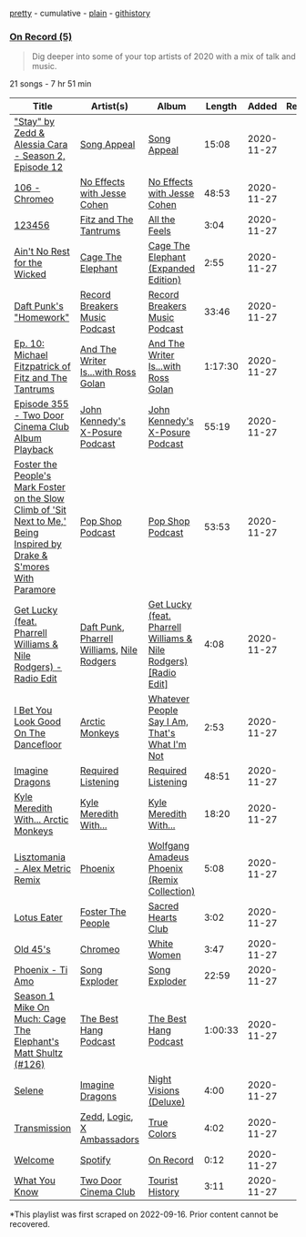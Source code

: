 [pretty](/playlists/pretty/37i9dQZF1EOpRGOH7Qce7F.md) - cumulative - [plain](/playlists/plain/37i9dQZF1EOpRGOH7Qce7F) - [githistory](https://github.githistory.xyz/mackorone/spotify-playlist-archive/blob/main/playlists/plain/37i9dQZF1EOpRGOH7Qce7F)

### [On Record \(5\)](https://open.spotify.com/playlist/37i9dQZF1EOpRGOH7Qce7F)

> Dig deeper into some of your top artists of 2020 with a mix of talk and music.

21 songs - 7 hr 51 min

| Title | Artist(s) | Album | Length | Added | Removed |
|---|---|---|---|---|---|
| ["Stay" by Zedd & Alessia Cara \- Season 2, Episode 12](https://open.spotify.com/episode/3Ww8k5LSCDrL58ZkztHnoO) | [Song Appeal](https://open.spotify.com/show/5t8guRcPZceBH1klbj170z) | [Song Appeal](https://open.spotify.com/show/5t8guRcPZceBH1klbj170z) | 15:08 | 2020-11-27 |  |
| [106 \- Chromeo](https://open.spotify.com/episode/0k0crVRQr9dXtxYlEq1T0G) | [No Effects with Jesse Cohen](https://open.spotify.com/show/3iSgQtQ7nbcj1rWaOJo6I0) | [No Effects with Jesse Cohen](https://open.spotify.com/show/3iSgQtQ7nbcj1rWaOJo6I0) | 48:53 | 2020-11-27 |  |
| [123456](https://open.spotify.com/track/5O3nMjk8xL7n4TIh0tym4i) | [Fitz and The Tantrums](https://open.spotify.com/artist/4AcHt3JxKy59IX7JNNlZn4) | [All the Feels](https://open.spotify.com/album/73hQB56aBFJTHE9vshSCLg) | 3:04 | 2020-11-27 |  |
| [Ain't No Rest for the Wicked](https://open.spotify.com/track/3Pzh926pXggbMe2ZpXyMV7) | [Cage The Elephant](https://open.spotify.com/artist/26T3LtbuGT1Fu9m0eRq5X3) | [Cage The Elephant \(Expanded Edition\)](https://open.spotify.com/album/7H814Cg8HV0qpoMheYbhNn) | 2:55 | 2020-11-27 |  |
| [Daft Punk's "Homework"](https://open.spotify.com/episode/3vcYfM2CJmMaiTixf8Z1XV) | [Record Breakers Music Podcast](https://open.spotify.com/show/433rrlhNJ6fXn0mTo215Nb) | [Record Breakers Music Podcast](https://open.spotify.com/show/433rrlhNJ6fXn0mTo215Nb) | 33:46 | 2020-11-27 |  |
| [Ep\. 10: Michael Fitzpatrick of Fitz and The Tantrums](https://open.spotify.com/episode/6zQ43IU3dpSLuYratnDkec) | [And The Writer Is...with Ross Golan](https://open.spotify.com/show/26gzyiPD2ix1VaO1fHDKCk) | [And The Writer Is...with Ross Golan](https://open.spotify.com/show/26gzyiPD2ix1VaO1fHDKCk) | 1:17:30 | 2020-11-27 |  |
| [Episode 355 \- Two Door Cinema Club Album Playback](https://open.spotify.com/episode/0rbxZPLsusbsstm4ydtPAc) | [John Kennedy's X\-Posure Podcast](https://open.spotify.com/show/42W8B8jJy1adg4K1oNeXRp) | [John Kennedy's X\-Posure Podcast](https://open.spotify.com/show/42W8B8jJy1adg4K1oNeXRp) | 55:19 | 2020-11-27 |  |
| [Foster the People's Mark Foster on the Slow Climb of 'Sit Next to Me,' Being Inspired by Drake & S'mores With Paramore](https://open.spotify.com/episode/2n5PUhujQouWZer7kvJFQJ) | [Pop Shop Podcast](https://open.spotify.com/show/6Up21LReNRTrMTa6O3mkKJ) | [Pop Shop Podcast](https://open.spotify.com/show/6Up21LReNRTrMTa6O3mkKJ) | 53:53 | 2020-11-27 |  |
| [Get Lucky \(feat\. Pharrell Williams & Nile Rodgers\) \- Radio Edit](https://open.spotify.com/track/2Foc5Q5nqNiosCNqttzHof) | [Daft Punk](https://open.spotify.com/artist/4tZwfgrHOc3mvqYlEYSvVi), [Pharrell Williams](https://open.spotify.com/artist/2RdwBSPQiwcmiDo9kixcl8), [Nile Rodgers](https://open.spotify.com/artist/3yDIp0kaq9EFKe07X1X2rz) | [Get Lucky \(feat\. Pharrell Williams & Nile Rodgers\) \[Radio Edit\]](https://open.spotify.com/album/2ePFIvZKMe8zefATp9ofFA) | 4:08 | 2020-11-27 |  |
| [I Bet You Look Good On The Dancefloor](https://open.spotify.com/track/29EkMZmUNz1WsuzaMtVo1i) | [Arctic Monkeys](https://open.spotify.com/artist/7Ln80lUS6He07XvHI8qqHH) | [Whatever People Say I Am, That's What I'm Not](https://open.spotify.com/album/0ndGMh4twJNzPpr5XtHTR2) | 2:53 | 2020-11-27 |  |
| [Imagine Dragons](https://open.spotify.com/episode/0Q9otOOEJ7bWK7BXxizDYb) | [Required Listening](https://open.spotify.com/show/0K61VdygfDhFn10tV1oA7E) | [Required Listening](https://open.spotify.com/show/0K61VdygfDhFn10tV1oA7E) | 48:51 | 2020-11-27 |  |
| [Kyle Meredith With..\. Arctic Monkeys](https://open.spotify.com/episode/7vUm8xRxYYumefVxop2Rks) | [Kyle Meredith With...](https://open.spotify.com/show/4GiQLBlq0j0ZhZBwGL4bZI) | [Kyle Meredith With...](https://open.spotify.com/show/4GiQLBlq0j0ZhZBwGL4bZI) | 18:20 | 2020-11-27 |  |
| [Lisztomania \- Alex Metric Remix](https://open.spotify.com/track/5AYNoX8mueqiClxumfzm3a) | [Phoenix](https://open.spotify.com/artist/1xU878Z1QtBldR7ru9owdU) | [Wolfgang Amadeus Phoenix \(Remix Collection\)](https://open.spotify.com/album/0DMW8W3NICQCWsBB2yYUTO) | 5:08 | 2020-11-27 |  |
| [Lotus Eater](https://open.spotify.com/track/6ReKt5x6FVUXTMdWNC6GAQ) | [Foster The People](https://open.spotify.com/artist/7gP3bB2nilZXLfPHJhMdvc) | [Sacred Hearts Club](https://open.spotify.com/album/5lFvZh6pCTJzr9UStebyCF) | 3:02 | 2020-11-27 |  |
| [Old 45's](https://open.spotify.com/track/3tynLfCMPGbkMKLm9p960T) | [Chromeo](https://open.spotify.com/artist/2mV8aJphiSHYJf43DxL7Gt) | [White Women](https://open.spotify.com/album/1rqJZhedmCFNbaoTRQz9Zj) | 3:47 | 2020-11-27 |  |
| [Phoenix \- Ti Amo](https://open.spotify.com/episode/2DpfPpC9ugjAwZjSAKogR5) | [Song Exploder](https://open.spotify.com/show/10lMwCjvzLCLwth2AW6cLG) | [Song Exploder](https://open.spotify.com/show/10lMwCjvzLCLwth2AW6cLG) | 22:59 | 2020-11-27 |  |
| [Season 1 Mike On Much: Cage The Elephant's Matt Shultz \(\#126\)](https://open.spotify.com/episode/4QrJWtQ6bkJnaNkAcYRGsE) | [The Best Hang Podcast](https://open.spotify.com/show/5jZSR5YDg2WzSkvo5fFYO2) | [The Best Hang Podcast](https://open.spotify.com/show/5jZSR5YDg2WzSkvo5fFYO2) | 1:00:33 | 2020-11-27 |  |
| [Selene](https://open.spotify.com/track/2TaTzAv5PQxDbfjvS7KWXB) | [Imagine Dragons](https://open.spotify.com/artist/53XhwfbYqKCa1cC15pYq2q) | [Night Visions \(Deluxe\)](https://open.spotify.com/album/1rzDtYMpZDhRgKNigB467r) | 4:00 | 2020-11-27 |  |
| [Transmission](https://open.spotify.com/track/1Bh8jtOXIBIRUUghbrwUTX) | [Zedd](https://open.spotify.com/artist/2qxJFvFYMEDqd7ui6kSAcq), [Logic](https://open.spotify.com/artist/4xRYI6VqpkE3UwrDrAZL8L), [X Ambassadors](https://open.spotify.com/artist/3NPpFNZtSTHheNBaWC82rB) | [True Colors](https://open.spotify.com/album/4jKdXIJckKh7la6xHuKwRT) | 4:02 | 2020-11-27 |  |
| [Welcome](https://open.spotify.com/track/5OyDrpEkADJhlSvnopHuQ8) | [Spotify](https://open.spotify.com/artist/5UUG83KSlqPhrBssrducWV) | [On Record](https://open.spotify.com/album/6Tja0wl37TsdQx2o6Ev5zH) | 0:12 | 2020-11-27 |  |
| [What You Know](https://open.spotify.com/track/3UjtIALeg72qmJiKPWBvM3) | [Two Door Cinema Club](https://open.spotify.com/artist/536BYVgOnRky0xjsPT96zl) | [Tourist History](https://open.spotify.com/album/0SD7kwnJEC2oDzQBKEHQnH) | 3:11 | 2020-11-27 |  |

\*This playlist was first scraped on 2022-09-16. Prior content cannot be recovered.
